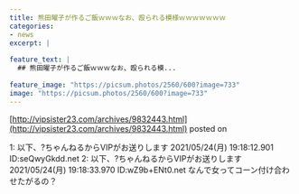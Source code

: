 ```yaml
---
title: 熊田曜子が作るご飯ｗｗｗなお、殴られる模様ｗｗｗｗｗｗｗ
categories:
- news
excerpt: |
  
feature_text: |
  ## 熊田曜子が作るご飯ｗｗｗなお、殴られる模...
  
feature_image: "https://picsum.photos/2560/600?image=733"
image: "https://picsum.photos/2560/600?image=733"
---
```


[http://vipsister23.com/archives/9832443.html](http://vipsister23.com/archives/9832443.html)
posted on 

<!--more-->

1: 以下、?ちゃんねるからVIPがお送りします 2021/05/24(月) 19:18:12.901 ID:seQwyGkdd.net 2: 以下、?ちゃんねるからVIPがお送りします 2021/05/24(月) 19:18:33.970 ID:wZ9b+ENt0.net なんで女ってコーン付け合わせたがるの？
